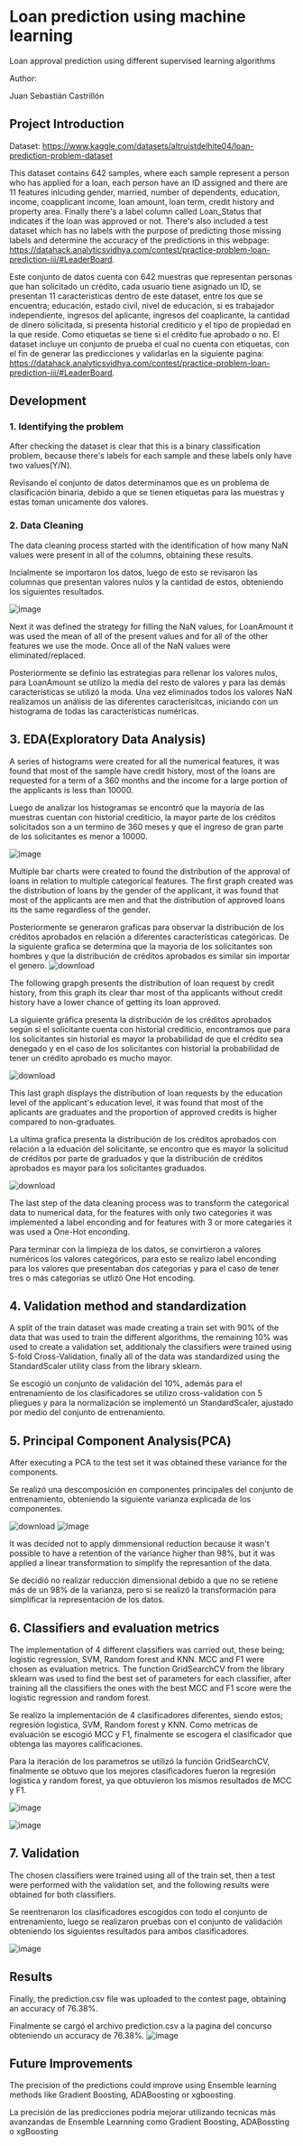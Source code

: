 # Loan prediction using machine learning
Loan approval prediction using different supervised learning algorithms

Author:

Juan Sebastián Castrillón

## Project Introduction

Dataset: https://www.kaggle.com/datasets/altruistdelhite04/loan-prediction-problem-dataset

This dataset contains 642 samples, where each sample represent a person who has applied for a loan, each person have an ID assigned and there are 11 features inlcuding gender, married, number of dependents, education, income, coapplicant income, loan amount, loan term, credit history and property area. Finally there's a label column called Loan_Status that indicates if the loan was approved or not. There's also included a test dataset which has no labels with the purpose of predicting those missing labels and determine the accuracy of the predictions in this webpage: https://datahack.analyticsvidhya.com/contest/practice-problem-loan-prediction-iii/#LeaderBoard.

Este conjunto de datos cuenta con 642 muestras que representan personas que han solicitado un crédito, cada usuario tiene asignado un ID, se presentan 11 caracteristicas dentro de este dataset, entre los que se encuentra; educación, estado civil, nivel de educación, si es trabajador independiente, ingresos del aplicante, ingresos del coaplicante, la cantidad de dinero solicitada, si presenta historial crediticio y el tipo de propiedad en la que reside. Como etiquetas se tiene si el crédito fue aprobado o no. El dataset incluye un conjunto de prueba el cual no cuenta con etiquetas, con el fin de generar las predicciones y validarlas en la siguiente pagina: https://datahack.analyticsvidhya.com/contest/practice-problem-loan-prediction-iii/#LeaderBoard.

## Development

### 1. Identifying the problem

After checking the dataset is clear that this is a binary classification problem, because there's labels for each sample and these labels only have two values(Y/N).

Revisando el conjunto de datos determinamos que es un problema de clasificación binaria, debido a que se tienen etiquetas para las muestras y estas toman unicamente dos valores.

### 2. Data Cleaning

The data cleaning process started with the identification of how many NaN values were present in all of the columns, obtaining these results.

Incialmente se importaron los datos, luego de esto se revisaron las columnas que presentan valores nulos y la cantidad de estos, obteniendo los siguientes resultados.

![image](https://user-images.githubusercontent.com/106851565/171973897-87b40b09-c1ee-4162-be59-6c06c6c98f4d.png)

Next it was defined the strategy for filling the NaN values, for LoanAmount it was used the mean of all of the present values and for all of the other features we use the mode. Once all of the NaN values were eliminated/replaced.

Posteriormente se definio las estrategias para rellenar los valores nulos, para LoanAmount se utilizo la media del resto de valores y para las demás características se utilizó la moda. Una vez eliminados todos los valores NaN realizamos un análisis de las diferentes caracterísitcas, iniciando con un histograma de todas las características numéricas.

## 3. EDA(Exploratory Data Analysis)

A series of histograms were created for all the numerical features, it was found that most of the sample have credit history, most of the loans are requested for a term of a 360 months and the income for a large portion of the applicants is less than 10000.

Luego de analizar los histogramas se encontró que la mayoría de las muestras cuentan con historial crediticio, la mayor parte de los créditos solicitados son a un termino de 360 meses y que el ingreso de gran parte de los solicitantes es menor a 10000. 

![image](https://user-images.githubusercontent.com/106851565/171975189-a84740c0-b69d-4f77-bb08-2414ed3ea478.png)

Multiple bar charts were created to found the distribution of the approval of loans in relation to multiple categorical features. The first graph created was the distribution of loans by the gender of the applicant, it was found that most of the applicants are men and that the distribution of approved loans its the same regardless of the gender.

Posteriormente se generaron graficas para observar la distribución de los créditos aprobados en relación a diferentes características categóricas. De la siguiente grafica se determina que la mayoria de los solicitantes son hombres y que la distribución de créditos aprobados es similar sin importar el genero.
![download](https://user-images.githubusercontent.com/106851565/171975345-cbbda6d6-66e2-4308-8005-83382d8d56af.png)

The following grapgh presents the distribution of loan request by credit history, from this graph its clear thar most of tha applicants without credit history have a lower chance of getting its loan approved.

La siguiente gráfica presenta la distribución de los créditos aprobados según si el solicitante cuenta con historial crediticio, encontramos que para los solicitantes sin historial es mayor la probabilidad de que el crédito sea denegado y en el caso de los solicitantes con historial la probabilidad de tener un crédito aprobado es mucho mayor.

![download](https://user-images.githubusercontent.com/106851565/171975339-a632097a-50f9-4d2a-8a47-83a0018b1be8.png)

This last graph displays the distribution of loan requests by the education level of the applicant's education level, it was found that most of the aplicants are graduates and the proportion of approved credits is higher compared to non-graduates.

La ultima grafica presenta la distribución de los créditos aprobados con relación a la eduación del solicitante, se encontro que es mayor la solicitud de créditos por parte de graduados y que la distribución de créditos aprobados es mayor para los solicitantes graduados.

![download](https://user-images.githubusercontent.com/106851565/171975537-49bff492-34ac-47d9-a97e-75440c2c60b8.png)

The last step of the data cleaning process was to transform the categorical data to numerical data, for the features with only two categories it was implemented a label enconding and for features with 3 or more categaries it was used a One-Hot enconding. 

Para terminar con la limpieza de los datos, se convirtieron a valores numéricos los valores categóricos, para esto se realizo label enconding para los valores que presentaban dos categorias y para el caso de tener tres o más categorias se utlizó One Hot encoding.

## 4. Validation method and standardization

A split of the train dataset was made creating a train set with 90% of the data that was used to train the different algorithms, the remaining 10% was used to create a validation set, additionaly the classifiers were trained using 5-fold Cross-Validation, finally all of the data was standardized using the StandardScaler utility class from the library sklearn.

Se escogió un conjunto de validación del 10%, además para el entrenamiento de los clasificadores se utilizo cross-validation con 5 pliegues y para la normalización se implementó un StandardScaler, ajustado por medio del conjunto de entrenamiento.

## 5. Principal Component Analysis(PCA)

After executing a PCA to the test set it was obtained these variance for the components.

Se realizó una descomposición en componentes principales del conjunto de entrenamiento, obteniendo la siguiente varianza explicada de los componentes.

![download](https://user-images.githubusercontent.com/106851565/171976705-ac35e306-34d0-4b9b-8b96-bfb836f99467.png)
![image](https://user-images.githubusercontent.com/106851565/171976846-8b9d8c5f-7a07-4ce0-8306-57d7623774c5.png)

It was decided not to apply dimmensional reduction because it wasn't possible to have a retention of the variance higher than 98%, but it was applied a linear transformation to simplify the represantion of the data. 

Se decidió no realizar reducción dimensional debido a que no se retiene más de un 98% de la varianza, pero si se realizó la transformación para simplificar la representación de los datos. 

## 6. Classifiers and evaluation metrics

The implementation of 4 different classifiers was carried out, these being; logistic regression, SVM, Random forest and KNN. MCC and F1 were chosen as evaluation metrics. The function GridSearchCV from the library sklearn was used to find the best set of parameters for each classifier, after training all the classifiers the ones with the best MCC and F1 score were the logistic regression and random forest.

Se realizo la implementación de 4 clasificadores diferentes, siendo estos; regresión logistica, SVM, Random forest y KNN. Como metricas de evaluación se escogió MCC y F1, finalmente se escogera el clasificador que obtenga las mayores calificaciones.

Para la iteración de los parametros se utilizó la función GridSearchCV, finalmente se obtuvo que los mejores clasificadores fueron la regresión logistica y random forest, ya que obtuvieron los mismos resultados de MCC y F1.

![image](https://user-images.githubusercontent.com/106851565/171978975-c699ca05-5a5e-45b5-b61e-69690c2e8355.png)

![image](https://user-images.githubusercontent.com/106851565/171979154-1b3d2c4e-0a6b-476d-8b8b-161b018ca2fb.png)

## 7. Validation

The chosen classifiers were trained using all of the train set, then a test were performed with the validation set, and the following results were obtained for both classifiers.

Se reentrenaron los clasificadores escogidos con todo el conjunto de entrenamiento, luego se realizaron pruebas con el conjunto de validación obteniendo los siguientes resultados para ambos clasificadores.

![image](https://user-images.githubusercontent.com/106851565/171980534-9c2dea96-3fee-4749-b929-9e6a17da96da.png)

## Results

Finally, the prediction.csv file was uploaded to the contest page, obtaining an accuracy of 76.38%.

Finalmente se cargó el archivo prediction.csv a la pagina del concurso obteniendo un accuracy de 76.38%.
![image](https://user-images.githubusercontent.com/106851565/171984333-b7feb55e-5fa5-40ce-85aa-a98f3b0a00ae.png)

## Future Improvements

The precision of the predictions could improve using Ensemble learning methods like Gradient Boosting, ADABoosting or xgboosting.

La precisión de las predicciones podria mejorar utilizando tecnicas más avanzandas de Ensemble Learnning como Gradient Boosting, ADABossting o xgBoosting
